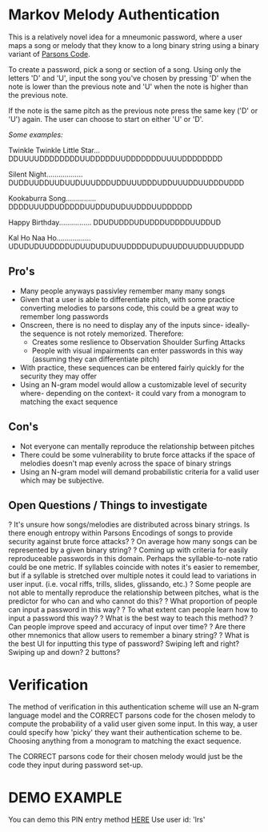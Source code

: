 # Markov Melody Authentication

This is a relatively novel idea for a mneumonic password, where a user maps a song or melody that they know to a long binary string using a binary variant of [Parsons Code](https://en.wikipedia.org/wiki/Parsons_code#:~:text=The%20Parsons%20code%2C%20formally%20named,of%20Tunes%20and%20Musical%20Themes.).

To create a password, pick a song or section of a song. Using only the letters 'D' and 'U', input the song you've chosen by pressing 'D' when the note is lower than the previous note and 'U' when the note is higher than the previous note.

If the note is the same pitch as the previous note press the same key ('D' or 'U') again.
The user can choose to start on either 'U' or 'D'.

*Some examples:*  

Twinkle Twinkle Little Star... DDUUUUDDDDDDDDUUDDDDDUUDDDDDDDUUUUDDDDDDDD  

Silent Night.................. DUDDUUDDUUDUUDUUUDDDUDDUUUDDDUDDUUUDDUUDDDUDDD  

Kookaburra Song............... DDDDUUUDDUDDDDDUUDDUDUDUUDDDUUDDDDDD  

Happy Birthday................ DDUDUDDDUDUDDDUDDDDUUDDUD  

Kal Ho Naa Ho................. UDUDUDUUDDDDUDUUDUDUDUUDDDDUDUDUUDDUUDDUUDDUDD  

## Pro's
+ Many people anyways passivley remember many many songs
+ Given that a user is able to differentiate pitch, with some practice converting melodies to parsons code, this could be a great way to remember long passwords
+ Onscreen, there is no need to display any of the inputs since- ideally- the sequence is not rotely memorized. Therefore:
  + Creates some reslience to Observation Shoulder Surfing Attacks
  + People with visual impairments can enter passwords in this way (assuming they can differentiate pitch)
+ With practice, these sequences can be entered fairly quickly for the security they may offer
+ Using an N-gram model would allow a customizable level of security where- depending on the context- it could vary from a monogram to matching the exact sequence

## Con's
- Not everyone can mentally reproduce the relationship between pitches
- There could be some vulnerability to brute force attacks if the space of melodies doesn't map evenly across the space of binary strings
- Using an N-gram model will demand probabilistic criteria for a valid user which may be subjective.

## Open Questions / Things to investigate
? It's unsure how songs/melodies are distributed across binary strings. Is there enough entropy within Parsons Encodings of songs to provide security against brute force attacks?
? On average how many songs can be represented by a given binary string?
? Coming up with criteria for easily reproduceable passwords in this domain. Perhaps the syllable-to-note ratio could be one metric. If syllables coincide with notes it's easier to remember, but if a syllable is stretched over multiple notes it could lead to variations in user input. (i.e. vocal riffs, trills, slides, glissando, etc.)
? Some people are not able to mentally reproduce the relationship between pitches, what is the predictor for who can and who cannot do this?
? What proportion of people can input a password in this way?
? To what extent can people learn how to input a password this way?
? What is the best way to teach this method?
? Can people improve speed and accuracy of input over time?
? Are there other mnemonics that allow users to remember a binary string?
? What is the best UI for inputting this type of password? Swiping left and right? Swiping up and down? 2 buttons?

# Verification
The method of verification in this authentication scheme will use an N-gram language model and the CORRECT parsons code for the chosen melody to compute the probability of a valid user given some input. In this way, a user could specify how 'picky' they want their authentication scheme to be. Choosing anything from a monogram to matching the exact sequence. 

The CORRECT parsons code for their chosen melody would just be the code they input during password set-up.

# DEMO EXAMPLE
You can demo this PIN entry method [HERE](https://ananthar20.github.io/Markov-Melody-Authentication/)
Use user id: 'lrs'

